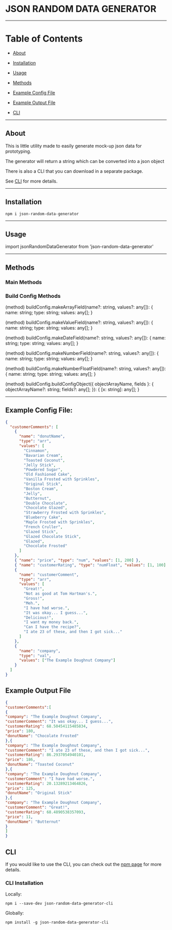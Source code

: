# JSON RANDOM DATA GENERATOR

---

# Table of Contents

* [About](#About)

* [Installation](#Installation)

* [Usage](#Usage)

* [Methods](#Methods)

* [Example Config File](#Example-Config-File)

* [Example Output File](#Example-Output-File)

* [CLI](#CLI)

---
## About

This is little utility made to easily generate mock-up json data for prototyping.

The generator will return a string which can be converted into a json object

There is also a CLI that you can download in a separate package.

See [CLI](#CLI) for more details.

---
## Installation
```
npm i json-random-data-generator
```
---
## Usage

import jsonRandomDataGenerator from 'json-random-data-generator'

---
## Methods
### Main Methods



### Build Config Methods

  (method) buildConfig.makeArrayField(name?: string, values?: any[]): {
    name: string;
    type: string;
    values: any[];
}

(method) buildConfig.makeValueField(name?: string, values?: any[]): {
    name: string;
    type: string;
    values: any[];
}

(method) buildConfig.makeDateField(name?: string, values?: any[]): {
    name: string;
    type: string;
    values: any[];
}

(method) buildConfig.makeNumberField(name?: string, values?: any[]): {
    name: string;
    type: string;
    values: any[];
}

(method) buildConfig.makeNumberFloatField(name?: string, values?: any[]): {
    name: string;
    type: string;
    values: any[];
}

(method) buildConfig.buildConfigObject({ objectArrayName, fields }: {
    objectArrayName?: string;
    fields?: any[];
}): {
    [x: string]: any[];
}

---

## Example Config File:

```json
{
  "customerComments": [
    {
      "name": "donutName",
      "type": "arr",
      "values": [
        "Cinnamon",
        "Bavarian Cream",
        "Toasted Coconut",
        "Jelly Stick",
        "Powdered Sugar",
        "Old Fashioned Cake",
        "Vanilla Frosted with Sprinkles",
        "Original Stick",
        "Boston Cream",
        "Jelly",
        "Butternut",
        "Double Chocolate",
        "Chocolate Glazed",
        "Strawberry Frosted with Sprinkles",
        "Blueberry Cake",
        "Maple Frosted with Sprinkles",
        "French Cruller",
        "Glazed Stick",
        "Glazed Chocolate Stick",
        "Glazed",
        "Chocolate Frosted"
      ]
    },
    { "name": "price", "type": "num", "values": [1, 200] },
    { "name": "customerRating", "type": "numFloat", "values": [1, 100] },
    {
      "name": "customerComment",
      "type": "arr",
      "values": [
        "Great!",
        "Not as good at Tom Hartman's.",
        "Gross!",
        "Meh.",
        "I have had worse.",
        "It was okay... I guess...",
        "Delicious!",
        "I want my money back.",
        "Can I have the recipe?",
        "I ate 23 of these, and then I got sick..."
      ]
    },
    {
      "name": "company",
      "type": "val",
      "values": ["The Example Doughnut Company"]
    }
  ]
}
```

## Example Output File

```json
{
"customerComments":[
{
"company": "The Example Doughnut Company",
"customerComment": "It was okay... I guess...",
"customerRating": 68.50454115485834,
"price": 180,
"donutName": "Chocolate Frosted"
},{
"company": "The Example Doughnut Company",
"customerComment": "I ate 23 of these, and then I got sick...",
"customerRating": 86.2937054940101,
"price": 186,
"donutName": "Toasted Coconut"
},{
"company": "The Example Doughnut Company",
"customerComment": "I have had worse.",
"customerRating": 20.13289213464826,
"price": 125,
"donutName": "Original Stick"
},{
"company": "The Example Doughnut Company",
"customerComment": "Great!",
"customerRating": 68.4890538357093,
"price": 11,
"donutName": "Butternut"
}
]
}
```

## CLI

If you would like to use the CLI, you can check out the [npm page](https://www.npmjs.com/package/json-random-data-generator-cli) for more details.

### CLI Installation

Locally:
```
npm i --save-dev json-random-data-generator-cli
```

Globally:
```
npm install -g json-random-data-generator-cli
```

